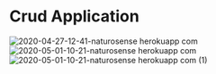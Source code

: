 # Crud Application
![2020-04-27-12-41-naturosense herokuapp com](https://user-images.githubusercontent.com/42219511/80789658-4b6c5400-8b95-11ea-964e-ca5865c3d886.png)
![2020-05-01-10-21-naturosense herokuapp com](https://user-images.githubusercontent.com/42219511/80789853-ee24d280-8b95-11ea-9319-030da5541984.png)
![2020-05-01-10-21-naturosense herokuapp com (1)](https://user-images.githubusercontent.com/42219511/80789914-16accc80-8b96-11ea-9c66-418e7c1ac4df.png)
